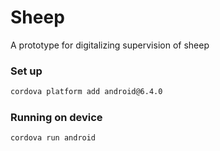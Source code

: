 # Sheep
A prototype for digitalizing supervision of sheep


### Set up
```bash
cordova platform add android@6.4.0
```

### Running on device
```bash
cordova run android
```
